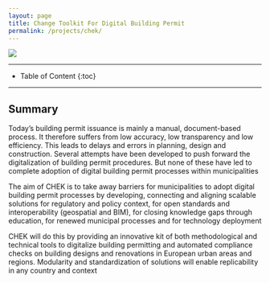 ```yaml
---
layout: page
title: Change Toolkit For Digital Building Permit
permalink: /projects/chek/
---
```


<div class="row">
  <div class="col-sm-12 col-xs-12"><img class="img-responsive" src="{{ "img/chek_logo.jpg" }}"></div>
</div>

- - -

* Table of Content
{:toc}

- - -
## Summary

Today’s building permit issuance is mainly a manual, document-based process. It therefore suffers from low accuracy, low transparency and low efficiency. This leads to delays and errors in planning, design and construction. Several attempts have been developed to push forward the digitalization of building permit procedures. But none of these have led to complete adoption of digital building permit processes within municipalities

The aim of CHEK is to take away barriers for municipalities to adopt digital building permit processes by developing, connecting and aligning scalable solutions for regulatory and policy context, for open standards and interoperability (geospatial and BIM), for closing knowledge gaps through education, for renewed municipal processes and for technology deployment

CHEK will do this by providing an innovative kit of both methodological and technical tools to digitalize building permitting and automated compliance checks on building designs and renovations in European urban areas and regions. Modularity and standardization of solutions will enable replicability in any country and context
